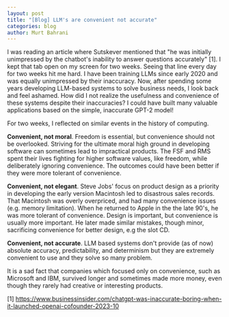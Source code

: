 ```yaml
---
layout: post
title: "[Blog] LLM's are convenient not accurate"
categories: blog
author: Murt Bahrani
---
```


I was reading an article where Sutskever mentioned that "he was initially unimpressed by the chatbot's inability to answer questions accurately" [1]. I kept that tab open on my screen for two weeks. Seeing that line every day for two weeks hit me hard. I have been training LLMs since early 2020 and was equally unimpressed by their inaccuracy. Now, after spending some years developing LLM-based systems to solve business needs, I look back and feel ashamed. How did I not realize the usefulness and convenience of these systems despite their inaccuracies? I could have built many valuable applications based on the simple, inaccurate GPT-2 model!

For two weeks, I reflected on similar events in the history of computing.

**Convenient, not moral**. Freedom is essential, but convenience should not be overlooked. Striving for the ultimate moral high ground in developing software can sometimes lead to impractical products. The FSF and RMS spent their lives fighting for higher software values, like freedom, while deliberately ignoring convenience. The outcomes could have been better if they were more tolerant of convenience.

**Convenient, not elegant**. Steve Jobs' focus on product design as a priority in developing the early version Macintosh led to disastrous sales records. That Macintosh was overly overpriced, and had many convenience issues (e.g. memory limitation). When he returned to Apple in the the late 90's, he was more tolerant of convenience. Design is important, but convenience is usually more important. He later made similar mistakes, though minor, sacrificing convenience for better design, e.g the slot CD.

**Convenient, not accurate**. LLM based systems don't provide (as of now) absolute accuracy, predictability, and determinism but they are extremely convenient to use and they solve so many problem.

It is a sad fact that companies which focused only on convenience, such as Microsoft and IBM, survived longer and sometimes made more money, even though they rarely had creative or interesting products.

[1] https://www.businessinsider.com/chatgpt-was-inaccurate-boring-when-it-launched-openai-cofounder-2023-10